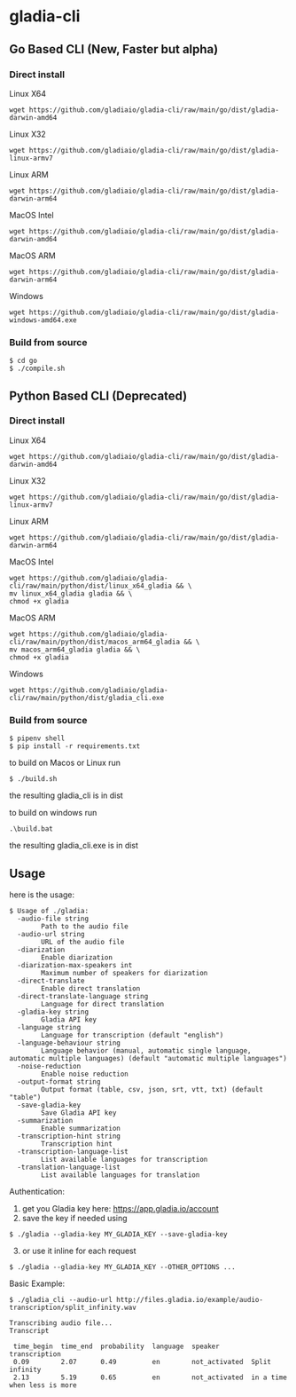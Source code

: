# gladia-cli

## Go Based CLI (New, Faster but alpha)
### Direct install
Linux X64
```
wget https://github.com/gladiaio/gladia-cli/raw/main/go/dist/gladia-darwin-amd64
```

Linux X32
```
wget https://github.com/gladiaio/gladia-cli/raw/main/go/dist/gladia-linux-armv7
```

Linux ARM
```
wget https://github.com/gladiaio/gladia-cli/raw/main/go/dist/gladia-darwin-arm64
```

MacOS Intel
```
wget https://github.com/gladiaio/gladia-cli/raw/main/go/dist/gladia-darwin-amd64
```

MacOS ARM
```
wget https://github.com/gladiaio/gladia-cli/raw/main/go/dist/gladia-darwin-arm64
```

Windows
```
wget https://github.com/gladiaio/gladia-cli/raw/main/go/dist/gladia-windows-amd64.exe
```

### Build from source
```
$ cd go
$ ./compile.sh
```

## Python Based CLI (Deprecated)

### Direct install
Linux X64
```
wget https://github.com/gladiaio/gladia-cli/raw/main/go/dist/gladia-darwin-amd64
```

Linux X32
```
wget https://github.com/gladiaio/gladia-cli/raw/main/go/dist/gladia-linux-armv7
```

Linux ARM
```
wget https://github.com/gladiaio/gladia-cli/raw/main/go/dist/gladia-darwin-arm64
```

MacOS Intel
```
wget https://github.com/gladiaio/gladia-cli/raw/main/python/dist/linux_x64_gladia && \
mv linux_x64_gladia gladia && \
chmod +x gladia
```

MacOS ARM
```
wget https://github.com/gladiaio/gladia-cli/raw/main/python/dist/macos_arm64_gladia && \
mv macos_arm64_gladia gladia && \
chmod +x gladia
```

Windows
```
wget https://github.com/gladiaio/gladia-cli/raw/main/python/dist/gladia_cli.exe
```

### Build from source
```
$ pipenv shell
$ pip install -r requirements.txt
```

to build on Macos or Linux run
```
$ ./build.sh 
```
the resulting gladia_cli is in dist 


to build on windows run
```
.\build.bat
```
the resulting gladia_cli.exe is in dist 


## Usage
here is the usage:

```
$ Usage of ./gladia:
  -audio-file string
    	Path to the audio file
  -audio-url string
    	URL of the audio file
  -diarization
    	Enable diarization
  -diarization-max-speakers int
    	Maximum number of speakers for diarization
  -direct-translate
    	Enable direct translation
  -direct-translate-language string
    	Language for direct translation
  -gladia-key string
    	Gladia API key
  -language string
    	Language for transcription (default "english")
  -language-behaviour string
    	Language behavior (manual, automatic single language, automatic multiple languages) (default "automatic multiple languages")
  -noise-reduction
    	Enable noise reduction
  -output-format string
    	Output format (table, csv, json, srt, vtt, txt) (default "table")
  -save-gladia-key
    	Save Gladia API key
  -summarization
    	Enable summarization
  -transcription-hint string
    	Transcription hint
  -transcription-language-list
    	List available languages for transcription
  -translation-language-list
    	List available languages for translation
```

Authentication:
1. get you Gladia key here: https://app.gladia.io/account
2. save the key if needed using
```
$ ./gladia --gladia-key MY_GLADIA_KEY --save-gladia-key
```
3. or use it inline for each request
```
$ ./gladia --gladia-key MY_GLADIA_KEY --OTHER_OPTIONS ...
```


Basic Example:
```
$ ./gladia_cli --audio-url http://files.gladia.io/example/audio-transcription/split_infinity.wav

Transcribing audio file...
Transcript

 time_begin  time_end  probability  language  speaker        transcription
 0.09        2.07      0.49         en        not_activated  Split infinity
 2.13        5.19      0.65         en        not_activated  in a time when less is more
```

